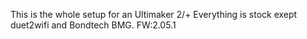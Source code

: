 This is the whole setup for an Ultimaker 2/+
Everything is stock exept duet2wifi and Bondtech BMG.
FW:2.05.1
